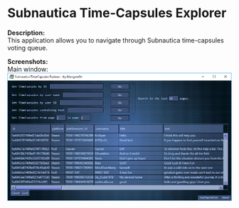 # Subnautica Time-Capsules Explorer
**Description:**  
This application allows you to navigate through Subnautica time-capsules voting queue.

**Screenshots:**  
Main window:  
![Main window screenshot](https://raw.githubusercontent.com/K07H/Subnautica-TimeCapsules-Explorer/master/Screenshots/screenshot1.png)
